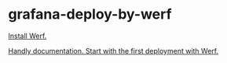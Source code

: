 # grafana-deploy-by-werf

[Install Werf.](https://werf.io/installation.html?version=1.2&channel=stable&os=linux&arch=amd64&method=manually)

[Handly documentation. Start with the first deployment with Werf.](https://werf.io/documentation/v1.2/)


